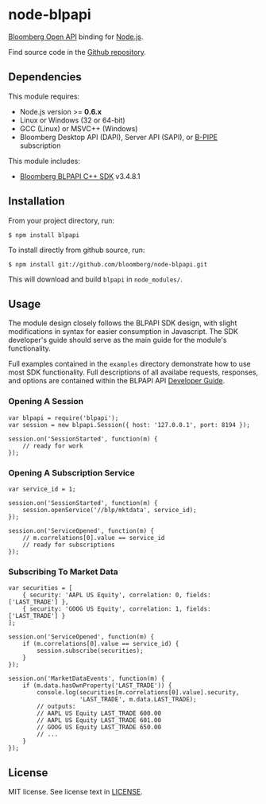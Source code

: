 node-blpapi
===========

[Bloomberg Open API] binding for [Node.js].

Find source code in the [Github repository].

[Bloomberg Open API]: http://openbloomberg.com/open-api
[Node.js]: http://nodejs.org
[Github repository]: https://github.com/bloomberg/node-blpapi

Dependencies
------------

This module requires:

+ Node.js version >= **0.6.x**
+ Linux or Windows (32 or 64-bit)
+ GCC (Linux) or MSVC++ (Windows)
+ Bloomberg Desktop API (DAPI), Server API (SAPI), or [B-PIPE] subscription

This module includes:

+ [Bloomberg BLPAPI C++ SDK] v3.4.8.1

[Bloomberg BLPAPI C++ SDK]: http://openbloomberg.com/open-api
[B-PIPE]: http://www.bloomberg.com/enterprise/enterprise_products/data_optimization/data_feeds

Installation
------------

From your project directory, run:

```
$ npm install blpapi
```

To install directly from github source, run:

```
$ npm install git://github.com/bloomberg/node-blpapi.git
```

This will download and build `blpapi` in `node_modules/`.

Usage
-----

The module design closely follows the BLPAPI SDK design, with slight
modifications in syntax for easier consumption in Javascript.  The SDK
developer's guide should serve as the main guide for the module's
functionality.

Full examples contained in the `examples` directory demonstrate how to
use most SDK functionality.  Full descriptions of all availabe requests,
responses, and options are contained within the BLPAPI API
[Developer Guide](http://www.openbloomberg.com/files/2012/03/blpapi-developers-guide.pdf).


### Opening A Session ###

    var blpapi = require('blpapi');
    var session = new blpapi.Session({ host: '127.0.0.1', port: 8194 });

    session.on('SessionStarted', function(m) {
        // ready for work
    });

### Opening A Subscription Service ###

    var service_id = 1;

    session.on('SessionStarted', function(m) {
        session.openService('//blp/mktdata', service_id);
    });

    session.on('ServiceOpened', function(m) {
        // m.correlations[0].value == service_id
        // ready for subscriptions
    });

### Subscribing To Market Data ###

    var securities = [
        { security: 'AAPL US Equity', correlation: 0, fields: ['LAST_TRADE'] },
        { security: 'GOOG US Equity', correlation: 1, fields: ['LAST_TRADE'] }
    ];

    session.on('ServiceOpened', function(m) {
        if (m.correlations[0].value == service_id) {
            session.subscribe(securities);
        }
    });

    session.on('MarketDataEvents', function(m) {
        if (m.data.hasOwnProperty('LAST_TRADE')) {
            console.log(securities[m.correlations[0].value].security,
                        'LAST_TRADE', m.data.LAST_TRADE);
            // outputs:
            // AAPL US Equity LAST_TRADE 600.00
            // AAPL US Equity LAST_TRADE 601.00
            // GOOG US Equity LAST_TRADE 650.00
            // ...
        }
    });

License
-------

MIT license. See license text in [LICENSE](https://github.com/bloomberg/node-blpapi/blob/master/LICENSE).
